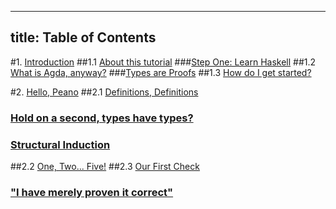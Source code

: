 -----
title: Table of Contents
-----

#1. [Introduction](pages/introduction.html)
##1.1 [About this tutorial](pages/introduction.html#about-this-tutorial)
###[Step One: Learn Haskell](pages/introduction.html#step-one-learn-haskell)
##1.2 [What is Agda, anyway?](pages/introduction.html#what-is-agda-anyway)
###[Types are Proofs](pages/introduction.html#types-are-proofs)
##1.3 [How do I get started?](pages/introduction.html#how-do-i-get-started)


#2. [Hello, Peano](pages/peano.html)
##2.1 [Definitions, Definitions](pages/peano.html#definitions-definitions)
### [Hold on a second, types have types?](pages/peano.html#hold-on-a-second-types-have-types)
### [Structural Induction](pages/peano.html#structural-induction)
##2.2 [One, Two... Five!](pages/peano.html#one-two..-five)
##2.3 [Our First Check](pages/peano.html#our-first-check)
### ["I have merely proven it correct"](pages/peano.html#i-have-merely-proven-it-correct)

